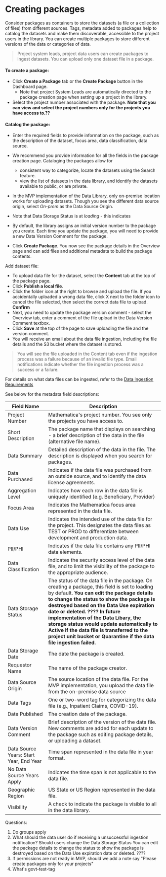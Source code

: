 # Creating packages

Consider packages as containers to store the datasets (a file or a collection of files) from different sources.  Tags, metadata added to packages help to catalog the datasets and make them discoverable, accessible to the project users in the library. You can create multiple packages to store different versions of the data or categories of data.

> Project system leads, project data users can create packages to ingest datasets. You can upload only one dataset file in a package.


#### To create a package: 

* Click **Create a Package** tab or the **Create Package** button in the Dashboard page.
    * Note that project System Leads are automatically directed to the package creation page when setting up a project in the library.
* Select the project number associated with the package. **Note that you can view and select the project numbers only for the projects you have access to.??**

#### Catalog the package:

* Enter the required fields to provide information on the package, such as the description of the dataset, focus area, data classification, data source. 
* We recommend you provide information for all the fields in the package creation page. Cataloging the packages allow for 
    * consistent way to categorize, locate the datasets using the Search feature.
    * view the list of datasets in the data library, and identify the datasets available to public, or are private.

* In the MVP implementation of the Data Library, only on-premise location works for uploading datasets. Though you see the different data source origin, select *On-prem* as the Data Source Origin.
* Note that Data Storage Status is at *loading* - this indicates 
* By default, the library assigns an initial version number to the package you create. Each time you update the package, you will need to provide a new Data Version Comment for the package.
* Click **Create Package**. You now see the package details in the Overview page and can add files and additional metadata to build the package contents.

<!--Add metadata:

* In the Overview tab where you see the package details, scroll down to the bottom, and click **Add Metadata**.
* Enter the tag name and value.
* Add as many metadata tags as needed.
* To edit an existing tag, select the tag/value and enter the new name/value.

-->

Add dataset file:

* To upload data file for the dataset, select the **Content** tab at the top of the package page.
* Click **Publish a local file**.
* Click the folder icon at the right to browse and upload the file. If you accidentally uploaded a wrong data file, click X next to the folder icon to cancel the file selected, then select the correct data file to upload. **Confirm**
* Next, you need to update the package version comment - select the Overview tab, enter a comment of the file upload in the Data Version Comment textbox.
* Click **Save** at the top of the page to save uploading the file and the version comment. 
* You will receive an email about the data file ingestion, including the file details and the S3 bucket where the dataset is stored.

> You will see the file uploaded in the Content tab even if the ingestion process was a failure because of an invalid file type. Email notifications indicate whether the file ingestion process was a success or a failure.

For details on what data files can be ingested, refer to the [Data Ingestion Requirements](dataingestion_requirements.md)

See below for the metadata field descriptions:

| Field Name | Description |
|------------|--------------|
| Project Number | Mathematica's project number. You see only the projects you have access to. |
| Short Description | The package name that displays on searching - a brief description of the data in the file (alternative file name).|
| Data Summary | Detailed description of the data in the file. The description is displayed when you search for packages. |
| Data Purchased | Indicates if the data file was purchased from an outside source, and to identify the data license agreements.  |
| Aggregation Level | Indicates how each row in the data file is uniquely identified (e.g. Beneficiary, Provider) |
| Focus Area | Indicates the Mathematica focus area represented in the data file. |
| Data Use | Indicates the intended use of the data file for the project. This designates the data files as TEST or PROD to differentiate between development and production data.  |
| PII/PHI | Indicates if the data file contains any PII/PHI data elements. |
| Data Classification | Indicates the security access level of the data file, and to limit the visibility of the package to the appropriate audience. |
| Data Storage Status| The status of the data file in the package. On creating a package, this field is set to loading by default. **You can edit the package details to change the status to show the package is destroyed based on the Data Use expiration date or deleted. ???? In future implementation of the Data Libary, the storage status would update automatically to Active if the data file is transferred to the project unit bucket or Quarantine if the data file ingestion failed.** |
| Data Storage Date | The date the package is created. |
| Requestor Name | The name of the package creator. |
| Data Source Origin | The source location of the data file. For the MVP implementation, you upload the data file from the on-premise data source | 
| Data Tags | One or two-word tag for categorizing the data file (e.g., Inpatient Claims, COVID-19). | 
| Date Published| The creation date of the package. | 
| Data Version Comment| Brief description of the version of the data file. New comments are added for each update to the package such as editing package details, or uploading a dataset. | 
| Data Source Years: Start Year, End Year| Time span represented in the data file in year format. |
| No Data Source Years Apply| Indicates the time span is not applicable to the data file. |  
| Geographic Region| US State or US Region represented in the data file. | 
| Visibility| A check to indicate the package is visible to all in the data library. | 

Questions:

1. Do groups apply
2. What should the data user do if receiving a unsuccessful ingestion notification? Should users change the Data Storage Status 
You can edit the package details to change the status to show the package is destroyed based on the Data Use expiration date or deleted. ????
3. If permissions are not ready in MVP, should we add a note say "Please create packages only for your projects"
2. What's govt-test-tag
